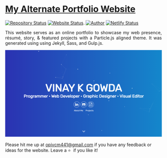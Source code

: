 # <a href="https://people.umass.edu/avsingh" target="_blank">My Alternate Portfolio Website</a>

[![Repository Status](https://img.shields.io/badge/Repository%20Status-Maintained-dark%20green.svg)](https://github.com/opivcm/My-Website)
[![Website Status](https://img.shields.io/badge/Website%20Status-Online-green)](https://vinaykgowda.netlify.app/).
[![Author](https://img.shields.io/badge/Author-Vinay%20K%20Gowda-blue.svg)](https://www.linkedin.com/in/vinay-k-gowda-78a2a2229/)
[![Netlify Status](https://api.netlify.com/api/v1/badges/0da11988-9067-4b62-b0e4-8343b0daeb4a/deploy-status)](https://vinaykgowda.netlify.app/)

 <p align="justify">This website serves as an online portfolio to showcase my web presence, résumé, story, & featured projects with a Particle.js aligned theme. It was generated using using Jekyll, Sass, and Gulp.js.</p>

![My Alternate Portfolio Website](https://github.com/opivcm/My-Website/blob/main/my-personal-portfolio.png)

Please hit me up at opivcm441@gmail.com if you have any feedback or ideas for the website. Leave a :star: &nbsp;if you like it!
